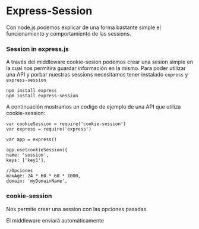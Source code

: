 Express-Session
==

Con node.js podemos explicar de una forma bastante simple el funcionamiento y comportamiento de las sessions.

### Session in express.js

A través del middleware cookie-sesion podemos crear una sesion simple en la cual nos permitira guardar información en la mismo.
Para poder utilizar una API y porbar nuestras sessions necesitamos tener instalado `express` y `express-session`
~~~
npm install express
npm install express-session
~~~
A continuación mostramos un codigo de ejemplo de una API que utiliza cookie-session:
~~~
var cookieSession = require('cookie-session')
var express = require('express')

var app = express()

app.use(cookieSession({
name: 'session',
keys: ['key1'],

//Opciones
maxAge: 24 * 60 * 60 * 1000,
domain: 'myDomainName',
~~~

### cookie-session

Nos permite crear una session con las opciones pasadas.

El middleware enviará automáticamente
